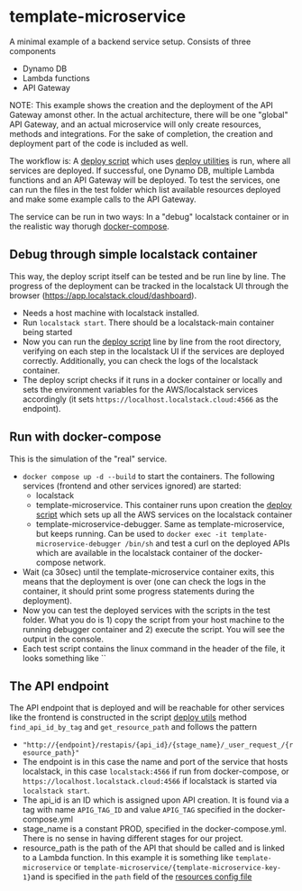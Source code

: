 # template-microservice

A minimal example of a backend service setup. Consists of three components
- Dynamo DB
- Lambda functions
- API Gateway

NOTE: This example shows the creation and the deployment of the API Gateway amonst other. In the actual architecture, there will be one "global" API Gateway, and an actual microservice will only create resources, methods and integrations. For the sake of completion, the creation and deployment part of the code is included as well.  

The workflow is: A [deploy script](deploy.py) which uses [deploy utilities](deploy_utils.py) is run, where all services are deployed. If successful, one Dynamo DB, multiple Lambda functions and an API Gateway will be deployed. To test the services, one can run the files in the test folder which list available resources deployed and make some example calls to the API Gateway.   

The service can be run in two ways: In a "debug" localstack container or in the realistic way thorugh [docker-compose](../docker-compose.yml).

## Debug through simple localstack container
This way, the deploy script itself can be tested and be run line by line. The progress of the deployment can be tracked in the localstack UI through the browser (https://app.localstack.cloud/dashboard).
- Needs a host machine with localstack installed.
- Run `localstack start`. There should be a localstack-main container being started
- Now you can run the [deploy script](deploy.py) line by line from the root directory, verifying on each step in the localstack UI if the services are deployed correctly. Additionally, you can check the logs of the localstack container.
- The deploy script checks if it runs in a docker container or locally and sets the environment variables for the AWS/localstack services accordingly (it sets `https://localhost.localstack.cloud:4566` as the endpoint).

## Run with docker-compose
This is the simulation of the "real" service.
- `docker compose up -d --build` to start the containers. The following services (frontend and other services ignored) are started:
    - localstack
    - template-microservice. This container runs upon creation the [deploy script](deploy.py) which sets up all the AWS services on the localstack container
    - template-microservice-debugger. Same as template-microservice, but keeps running. Can be used to `docker exec -it template-microservice-debugger /bin/sh` and test a curl on the deployed APIs which are available in the localstack container of the docker-compose network.
- Wait (ca 30sec) until the template-microservice container exits, this means that the deployment is over (one can check the logs in the container, it should print some progress statements during the deployment).
- Now you can test the deployed services with the scripts in the test folder. What you do is 1) copy the script from your host machine to the running debugger container and 2) execute the script. You will see the output in the console.
- Each test script contains the linux command in the header of the file, it looks something like ``

## The API endpoint
The API endpoint that is deployed and will be reachable for other services like the frontend is constructed in the script [deploy utils](deploy_utils.py) method `find_api_id_by_tag` and `get_resource_path` and follows the pattern
- `"http://{endpoint}/restapis/{api_id}/{stage_name}/_user_request_/{resource_path}"`
- The endpoint is in this case the name and port of the service that hosts localstack, in this case `localstack:4566` if run from docker-compose, or `https://localhost.localstack.cloud:4566` if localstack is started via `localstack start`.
- The api_id is an ID which is assigned upon API creation. It is found via a tag with name `APIG_TAG_ID` and value `APIG_TAG` specified in the docker-compose.yml
- stage_name is a constant PROD, specified in the docker-compose.yml. There is no sense in having different stages for our project.
- resource_path is the path of the API that should be called and is linked to a Lambda function. In this example it is something like `template-microservice` or `template-microservice/{template-microservice-key-1}`and is specified in the `path` field of the [resources config file](config/resources_to_create.json)
